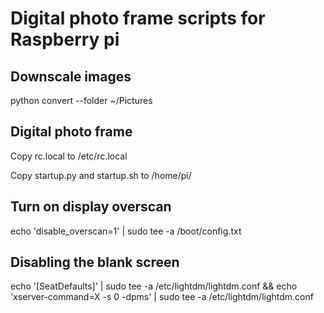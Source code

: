 # Digital photo frame scripts for Raspberry pi

## Downscale images
python convert --folder ~/Pictures


## Digital photo frame
Copy rc.local to /etc/rc.local

Copy startup.py and startup.sh to /home/pi/


## Turn on display overscan 
echo 'disable_overscan=1' | sudo tee -a /boot/config.txt

## Disabling the blank screen
echo '[SeatDefaults]' | sudo tee -a /etc/lightdm/lightdm.conf && echo 'xserver-command=X -s 0 -dpms' | sudo tee -a /etc/lightdm/lightdm.conf
